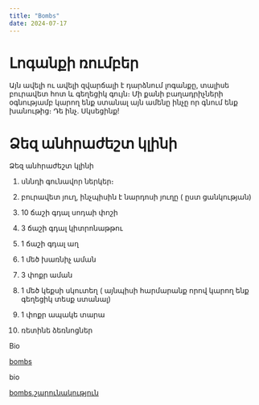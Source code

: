 ```yaml
---
title: "Bombs"
date: 2024-07-17
---
```


# Լոգանքի ռումբեր

Այն ավելի ու ավելի զվարճալի է դարձնում լոգանքը, տալիսե բուրավետ հոտ և գեղեցիկ գույն։ Մի քանի բաղադրիչների օգնությամբ կարող ենք ստանալ այն ամենը ինչը որ գնում ենք խանութից։ Դե ինչ. Սկսեցինք!

# Ձեզ անհրաժեշտ կլինի

Ձեզ անհրաժեշտ կլինի

1) սննդի գունավոր ներկեր։

2) բուրավետ յուղ, ինչպիսին է նարդոսի յուղը ( ըստ ցանկության)

3)  10 ճաշի գդալ սոդաի փոշի

4) 3 ճաշի գդալ կիտրոնաթթու

5)  1 ճաշի գդալ աղ

6) 1 մեծ խառնիչ աման

7)  3 փոքր աման 

8) 1 մեծ կեքսի սկուտեղ (  այնպիսի հարմարանք որով կարող ենք  գեղեցիկ տեսք ստանալ)

9) 1 փոքր ապակե տարա

10) ռետինե ձեռնոցներ

Bio

 [bombs](https://youtu.be/dNs4maMLAK8?si=G3W7apR8xtfV-U-x)
 
bio

[bombs.շարունակություն](https://youtu.be/vidWeZbd69o?si=LG1-lMoQ9w4CRIMF)

